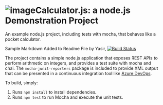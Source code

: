 ![image](https://github.com/YHZ-EPIC/calculator_fork/assets/59396511/32d773b1-5d6d-4edf-a26e-42e4ceffc4c9)Calculator.js: a node.js Demonstration Project
==============================================
An example node.js project, including tests with mocha, that behaves like
a pocket calculator.

Sample Markdown Added to Readme File by Yasir,
[![Build Status](https://dev.azure.com/k190223/Integrating%20External%20Source%20Control%20with%20Azure%20Pipelines/_apis/build/status%2FYHZ-EPIC.calculator_fork?branchName=Addition-Cleanup---(Yasir))](https://dev.azure.com/k190223/Integrating%20External%20Source%20Control%20with%20Azure%20Pipelines/_build/latest?definitionId=1&branchName=Addition-Cleanup---(Yasir))

The project contains a simple node.js application that exposes REST APIs
to perform arithmetic on integers, and provides a test suite with mocha
and chai.  The `mocha-junit-reporters` package is included to provide XML
output that can be presented in a continuous integration tool like
[Azure DevOps](https://azure.com/devops).

To build, simply:

1. Runs `npm install` to install dependencies.
2. Runs `npm test` to run Mocha and execute the unit tests.

